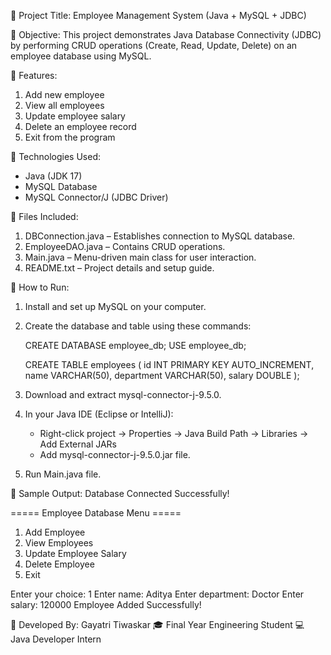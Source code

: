 
🔹 Project Title:
Employee Management System (Java + MySQL + JDBC)

🔹 Objective:
This project demonstrates Java Database Connectivity (JDBC) by performing CRUD operations (Create, Read, Update, Delete) on an employee database using MySQL.

🔹 Features:
1. Add new employee
2. View all employees
3. Update employee salary
4. Delete an employee record
5. Exit from the program

🔹 Technologies Used:
- Java (JDK 17)
- MySQL Database
- MySQL Connector/J (JDBC Driver)

🔹 Files Included:
1. DBConnection.java – Establishes connection to MySQL database.
2. EmployeeDAO.java – Contains CRUD operations.
3. Main.java – Menu-driven main class for user interaction.
4. README.txt – Project details and setup guide.

🔹 How to Run:
1. Install and set up MySQL on your computer.
2. Create the database and table using these commands:

   CREATE DATABASE employee_db;
   USE employee_db;

   CREATE TABLE employees (
       id INT PRIMARY KEY AUTO_INCREMENT,
       name VARCHAR(50),
       department VARCHAR(50),
       salary DOUBLE
   );

3. Download and extract mysql-connector-j-9.5.0.
4. In your Java IDE (Eclipse or IntelliJ):
   - Right-click project → Properties → Java Build Path → Libraries → Add External JARs
   - Add mysql-connector-j-9.5.0.jar file.
5. Run Main.java file.

🔹 Sample Output:
Database Connected Successfully!

===== Employee Database Menu =====
1. Add Employee
2. View Employees
3. Update Employee Salary
4. Delete Employee
5. Exit

Enter your choice: 1
Enter name: Aditya
Enter department: Doctor
Enter salary: 120000
Employee Added Successfully!

🔹 Developed By:
Gayatri Tiwaskar
🎓 Final Year Engineering Student
💻 Java Developer Intern
